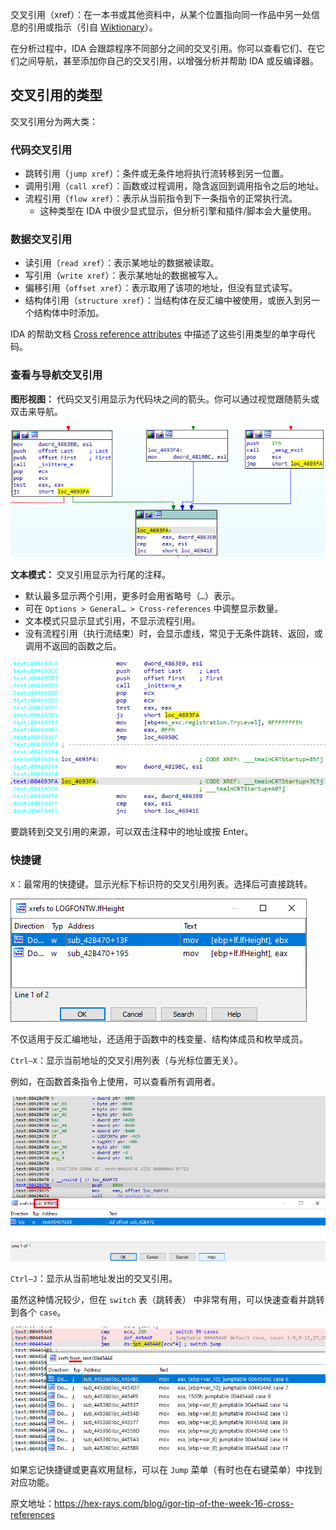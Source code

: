 交叉引用（xref）：在一本书或其他资料中，从某个位置指向同一作品中另一处信息的引用或指示（引自 [Wiktionary](https://en.wiktionary.org/wiki/cross-reference)）。

在分析过程中，IDA 会跟踪程序不同部分之间的交叉引用。你可以查看它们、在它们之间导航，甚至添加你自己的交叉引用，以增强分析并帮助 IDA 或反编译器。

## 交叉引用的类型

交叉引用分为两大类：

### 代码交叉引用

- 跳转引用（`jump xref`）：条件或无条件地将执行流转移到另一位置。
- 调用引用（`call xref`）：函数或过程调用，隐含返回到调用指令之后的地址。
- 流程引用（`flow xref`）：表示从当前指令到下一条指令的正常执行流。
  - 这种类型在 IDA 中很少显式显示，但分析引擎和插件/脚本会大量使用。

### 数据交叉引用

- 读引用（`read xref`）：表示某地址的数据被读取。
- 写引用（`write xref`）：表示某地址的数据被写入。
- 偏移引用（`offset xref`）：表示取用了该项的地址，但没有显式读写。
- 结构体引用（`structure xref`）：当结构体在反汇编中被使用，或嵌入到另一个结构体中时添加。

IDA 的帮助文档 [Cross reference attributes](<(https://hex-rays.com/products/ida/support/idadoc/1305.shtml)>) 中描述了这些引用类型的单字母代码。

### 查看与导航交叉引用

**图形视图：** 代码交叉引用显示为代码块之间的箭头。你可以通过视觉跟随箭头或双击来导航。

![](assets/2020/11/xrefs_graph.png)

**文本模式：** 交叉引用显示为行尾的注释。

- 默认最多显示两个引用，更多时会用省略号（`…`）表示。
- 可在 `Options > General… > Cross-references` 中调整显示数量。
- 文本模式只显示显式引用，不显示流程引用。
- 没有流程引用（执行流结束）时，会显示虚线，常见于无条件跳转、返回，或调用不返回的函数之后。

![](assets/2020/11/xrefs_text.png)

要跳转到交叉引用的来源，可以双击注释中的地址或按 Enter。

### 快捷键

`X`：最常用的快捷键。显示光标下标识符的交叉引用列表。选择后可直接跳转。

![](assets/2020/11/xrefs_strmem.png)

不仅适用于反汇编地址，还适用于函数中的栈变量、结构体成员和枚举成员。

`Ctrl–X`：显示当前地址的交叉引用列表（与光标位置无关）。

例如，在函数首条指令上使用，可以查看所有调用者。

![](assets/2020/11/xrefs_func-e1605794384705.png)

`Ctrl–J`：显示从当前地址发出的交叉引用。

虽然这种情况较少，但在 `switch` 表（跳转表） 中非常有用，可以快速查看并跳转到各个 `case`。

![](assets/2020/11/xrefs_from-e1605795076913.png)

如果忘记快捷键或更喜欢用鼠标，可以在 `Jump` 菜单（有时也在右键菜单）中找到对应功能。

原文地址：https://hex-rays.com/blog/igor-tip-of-the-week-16-cross-references
